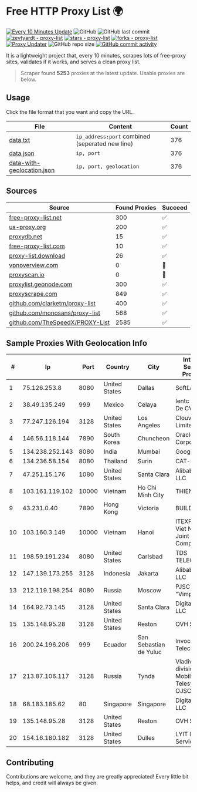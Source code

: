 
# Free HTTP Proxy List 🌍

[![Every 10 Minutes Update](https://github.com/mertguvencli/http-proxy-list/actions/workflows/main.yml/badge.svg?branch=main)](https://github.com/mertguvencli/http-proxy-list/actions/workflows/main.yml)
![GitHub](https://img.shields.io/github/license/mertguvencli/http-proxy-list)
![GitHub last commit](https://img.shields.io/github/last-commit/mertguvencli/http-proxy-list)
[![zevtyardt - proxy-list](https://img.shields.io/static/v1?label=zevtyardt&message=proxy-list&color=blue&logo=github)](https://github.com/zevtyardt/proxy-list "Go to GitHub repo")
[![stars - proxy-list](https://img.shields.io/github/stars/zevtyardt/proxy-list?style=social)](https://github.com/zevtyardt/proxy-list)
[![forks - proxy-list](https://img.shields.io/github/forks/zevtyardt/proxy-list?style=social)](https://github.com/zevtyardt/proxy-list)
[![Proxy Updater](https://github.com/zevtyardt/proxy-list/workflows/Proxy%20Updater/badge.svg)](https://github.com/zevtyardt/proxy-list/actions?query=workflow:"Proxy+Updater")
![GitHub repo size](https://img.shields.io/github/repo-size/zevtyardt/proxy-list)
[![GitHub commit activity](https://img.shields.io/github/commit-activity/m/zevtyardt/proxy-list?logo=commits)](https://github.com/zevtyardt/proxy-list/commits/main)

It is a lightweight project that, every 10 minutes, scrapes lots of free-proxy sites, validates if it works, and serves a clean proxy list.

> Scraper found **5253** proxies at the latest update. Usable proxies are below.

## Usage

Click the file format that you want and copy the URL.

|File|Content|Count|
|----|-------|-----|
|[data.txt](https://raw.githubusercontent.com/mertguvencli/http-proxy-list/main/proxy-list/data.txt)|`ip_address:port` combined (seperated new line)|376|
|[data.json](https://raw.githubusercontent.com/mertguvencli/http-proxy-list/main/proxy-list/data.json)|`ip, port`|376|
|[data-with-geolocation.json](https://raw.githubusercontent.com/mertguvencli/http-proxy-list/main/proxy-list/data-with-geolocation.json)|`ip, port, geolocation`|376|

## Sources

|Source|Found Proxies|Succeed|
|------|-------------|-------|
|[free-proxy-list.net](https://free-proxy-list.net)|300|✅|
|[us-proxy.org](https://www.us-proxy.org)|200|✅|
|[proxydb.net](http://proxydb.net)|15|✅|
|[free-proxy-list.com](https://free-proxy-list.com/?page=&port=&type%5B%5D=http&type%5B%5D=https&up_time=0&search=Search)|10|✅|
|[proxy-list.download](https://www.proxy-list.download/HTTP)|26|✅|
|[vpnoverview.com](https://vpnoverview.com/privacy/anonymous-browsing/free-proxy-servers)|0|🚫|
|[proxyscan.io](https://www.proxyscan.io)|0|🚫|
|[proxylist.geonode.com](https://proxylist.geonode.com/api/proxy-list?limit=300&page=1&sort_by=lastChecked&sort_type=desc&protocols=http,https)|300|✅|
|[proxyscrape.com](https://api.proxyscrape.com/v2/?request=displayproxies&protocol=http&timeout=10000&country=all&ssl=all&anonymity=all)|849|✅|
|[github.com/clarketm/proxy-list](https://raw.githubusercontent.com/clarketm/proxy-list/master/proxy-list-raw.txt)|400|✅|
|[github.com/monosans/proxy-list](https://raw.githubusercontent.com/monosans/proxy-list/main/proxies/http.txt)|568|✅|
|[github.com/TheSpeedX/PROXY-List](https://raw.githubusercontent.com/TheSpeedX/PROXY-List/master/http.txt)|2585|✅|


## Sample Proxies With Geolocation Info

|#|Ip|Port|Country|City|Internet Service Provider|
|-|--|----|-------|----|-------------------------|
|1|75.126.253.8|8080|United States|Dallas|SoftLayer|
|2|38.49.135.249|999|Mexico|Celaya|Ientc S De RL De CV|
|3|77.247.126.194|3128|United States|Los Angeles|Clouvider Limited|
|4|146.56.118.144|7890|South Korea|Chuncheon|Oracle Corporation|
|5|134.238.252.143|8080|India|Mumbai|Google LLC|
|6|134.236.58.154|8080|Thailand|Surin|CAT-BB|
|7|47.251.15.176|1080|United States|Santa Clara|Alibaba.com LLC|
|8|103.161.119.102|10000|Vietnam|Ho Chi Minh City|THIENCO|
|9|43.231.0.40|7890|Hong Kong|Victoria|BUILDCLOUD|
|10|103.160.3.149|10000|Vietnam|Hanoi|ITEXPERT Viet Nam Joint Stock Company|
|11|198.59.191.234|8080|United States|Carlsbad|TDS TELECOM|
|12|147.139.173.255|3128|Indonesia|Jakarta|Alibaba.com LLC|
|13|212.119.198.254|8080|Russia|Moscow|PJSC "Vimpelcom"|
|14|164.92.73.145|3128|United States|Santa Clara|DigitalOcean, LLC|
|15|135.148.95.28|3128|United States|Reston|OVH SAS|
|16|200.24.196.206|999|Ecuador|San Sebastian de Yuluc|Invoce Telecom|
|17|213.87.106.117|3128|Russia|Tynda|Vladivostok division of Mobile Telesystems OJSC|
|18|68.183.185.62|80|Singapore|Singapore|DigitalOcean, LLC|
|19|135.148.95.28|3128|United States|Reston|OVH SAS|
|20|154.16.180.182|3128|United States|Dulles|LYIT Internet Services|



## Contributing

Contributions are welcome, and they are greatly appreciated! Every
little bit helps, and credit will always be given.

